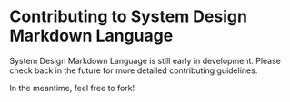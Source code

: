 # Contributing to System Design Markdown Language

System Design Markdown Language is still early in development. Please check back in the future for more detailed contributing guidelines.

In the meantime, feel free to fork!